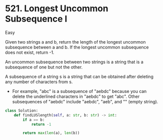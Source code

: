 # 521. Longest Uncommon Subsequence I

Easy

Given two strings a and b, return the length of the longest uncommon subsequence between a and b. If the longest uncommon subsequence does not exist, return -1.

An uncommon subsequence between two strings is a string that is a subsequence of one but not the other.

A subsequence of a string s is a string that can be obtained after deleting any number of characters from s.

- For example, "abc" is a subsequence of "aebdc" because you can delete the underlined characters in "aebdc" to get "abc". Other subsequences of "aebdc" include "aebdc", "aeb", and "" (empty string).

```python
class Solution:
    def findLUSlength(self, a: str, b: str) -> int:
        if a == b:
            return -1

        return max(len(a), len(b))
```
